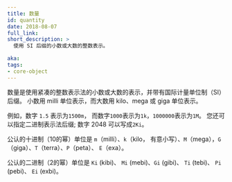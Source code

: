 ```yaml
---
title: 数量
id: quantity
date: 2018-08-07
full_link:
short_description: >
  使用 SI 后缀的小数或大数的整数表示。

aka: 
tags:
- core-object
---
```

<!--
---
title: Quantity
id: quantity
date: 2018-08-07
full_link:
short_description: >
  A whole-number representation of small or large numbers using SI suffixes.

aka: 
tags:
- core-object
---
-->

<!--more-->

数量是使用紧凑的整数表示法的小数或大数的表示，并带有国际计量单位制（SI）后缀。
小数用 milli 单位表示，而大数用 kilo、mega 或 giga 单位表示。

例如，数字 `1.5` 表示为`1500m`，
而数字`1000`表示为`1k`，`1000000`表示为`1M`。 
您还可以指定二进制表示法后缀; 数字 2048 可以写成`2Ki`。

公认的十进制（10的幂）单位是 `m`（milli）、`k`（kilo，
有意小写）、`M`（mega），`G`（giga）、`T`（terra）、`P`（peta）、
`E`（exa）。

公认的二进制（2的幂）单位是 `Ki` (kibi)、 `Mi` (mebi)、`Gi` (gibi)、
`Ti` (tebi)、 `Pi` (pebi)、 `Ei` (exbi)。

<!--
Quantities are representations of small or large numbers using a compact,
whole-number notation with SI suffixes.  Fractional numbers are represented
using milli units, while large numbers can be represented using kilo,
mega, or giga units.

For instance, the number `1.5` is represented as `1500m`, while the number `1000`
can be represented as `1k`, and `1000000` as `1M`. You can also specify
binary-notation suffixes; the number 2048 can be written as `2Ki`.

The accepted decimal (power-of-10) units are `m` (milli), `k` (kilo,
intentionally lowercase), `M` (mega), `G` (giga), `T` (terra), `P` (peta),
`E` (exa).

The accepted binary (power-of-2) units are `Ki` (kibi), `Mi` (mebi), `Gi` (gibi),
`Ti` (tebi), `Pi` (pebi), `Ei` (exbi).
-->
